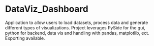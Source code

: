 # DataViz_Dashboard
 Application to allow users to load datasets, process data and generate different types of visualizations. Project leverages PySide for the gui, python for backend, data vis and handling with pandas, matplotlib, ect. Exporting available.
